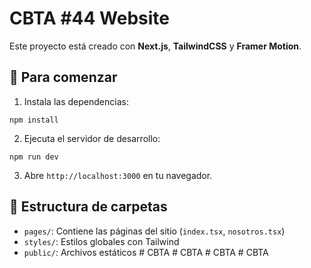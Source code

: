 # CBTA #44 Website

Este proyecto está creado con **Next.js**, **TailwindCSS** y **Framer Motion**.

## 🚀 Para comenzar

1. Instala las dependencias:

```
npm install
```

2. Ejecuta el servidor de desarrollo:

```
npm run dev
```

3. Abre `http://localhost:3000` en tu navegador.

## 📁 Estructura de carpetas

- `pages/`: Contiene las páginas del sitio (`index.tsx`, `nosotros.tsx`)
- `styles/`: Estilos globales con Tailwind
- `public/`: Archivos estáticos
#   C B T A  
 #   C B T A  
 #   C B T A  
 #   C B T A  
 